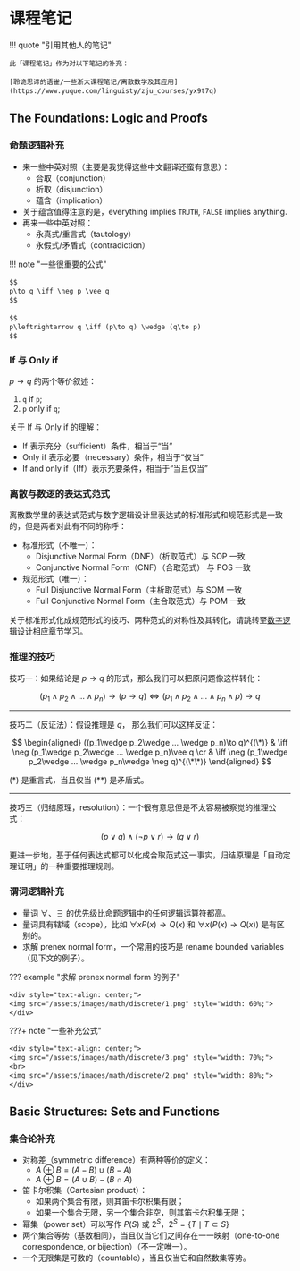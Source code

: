 # 课程笔记

!!! quote "引用其他人的笔记"

    此「课程笔记」作为对以下笔记的补充：

    [聆诡思谛的语雀/一些浙大课程笔记/离散数学及其应用](https://www.yuque.com/linguisty/zju_courses/yx9t7q)

## The Foundations: Logic and Proofs

### 命题逻辑补充

- 来一些中英对照（主要是我觉得这些中文翻译还蛮有意思）：
    - 合取（conjunction）
    - 析取（disjunction）
    - 蕴含（implication）
- 关于蕴含值得注意的是，everything implies `TRUTH`, `FALSE` implies anything.
- 再来一些中英对照：
    - 永真式/重言式（tautology）
    - 永假式/矛盾式（contradiction）

!!! note "一些很重要的公式"

    $$
    p\to q \iff \neg p \vee q
    $$

    $$
    p\leftrightarrow q \iff (p\to q) \wedge (q\to p)
    $$

### If 与 Only if

$p\to q$ 的两个等价叙述：

1. `q` if `p`;
2. `p` only if `q`;

关于 If 与 Only if 的理解：

- If 表示充分（sufficient）条件，相当于“当”
- Only if 表示必要（necessary）条件，相当于“仅当”
- If and only if（Iff）表示充要条件，相当于“当且仅当”

### 离散与数逻的表达式范式

离散数学里的表达式范式与数字逻辑设计里表达式的标准形式和规范形式是一致的，但是两者对此有不同的称呼：

- 标准形式（不唯一）：
    - Disjunctive Normal Form（DNF）（析取范式）与 SOP 一致
    - Conjunctive Normal Form（CNF）（合取范式） 与 POS 一致
- 规范形式（唯一）：
    - Full Disjunctive Normal Form（主析取范式）与 SOM 一致
    - Full Conjunctive Normal Form（主合取范式）与 POM 一致

关于标准形式化成规范形式的技巧、两种范式的对称性及其转化，请跳转至[数字逻辑设计相应章节](/cs/digital_logic/note0/#22)学习。

### 推理的技巧

技巧一：如果结论是 $p\to q$ 的形式，那么我们可以把原问题像这样转化：

$$
(p_1\wedge p_2\wedge ... \wedge p_n)\to(p\to q) \iff (p_1\wedge p_2\wedge ... \wedge p_n \wedge p)\to q
$$

---

技巧二（反证法）：假设推理是 $q$， 那么我们可以这样反证：

$$
\begin{aligned}
((p_1\wedge p_2\wedge ... \wedge p_n)\to q)^{(\*)} & \iff \neg (p_1\wedge p_2\wedge ... \wedge p_n)\vee q \cr
& \iff \neg (p_1\wedge p_2\wedge ... \wedge p_n\wedge \neg q)^{(\*\*)}
\end{aligned}
$$

(\*) 是重言式，当且仅当 (\*\*) 是矛盾式。

---

技巧三（归结原理，resolution）：一个很有意思但是不太容易被察觉的推理公式：

$$
(p\vee q)\wedge (\neg p\vee r)\to (q\vee r)
$$

更进一步地，基于任何表达式都可以化成合取范式这一事实，归结原理是「自动定理证明」的一种重要推理规则。

### 谓词逻辑补充

- 量词 $\forall$、$\exists$ 的优先级比命题逻辑中的任何逻辑运算符都高。
- 量词具有辖域（scope），比如 $\forall{x} P(x) \to Q(x)$ 和 $\forall{x} (P(x) \to Q(x))$ 是有区别的。
- 求解 prenex normal form，一个常用的技巧是 rename bounded variables（见下文的例子）。

??? example "求解 prenex normal form 的例子"

    <div style="text-align: center;">
    <img src="/assets/images/math/discrete/1.png" style="width: 60%;">
    </div>

???+ note "一些补充公式"

    <div style="text-align: center;">
    <img src="/assets/images/math/discrete/3.png" style="width: 70%;">
    <br>
    <img src="/assets/images/math/discrete/2.png" style="width: 80%;">
    </div>

## Basic Structures: Sets and Functions

### 集合论补充

- 对称差（symmetric difference）有两种等价的定义：
    - $A \oplus B = ( A - B ) \cup ( B - A )$
    - $A \oplus B = ( A \cup B ) - ( B \cap A )$
- 笛卡尔积集（Cartesian product）：
    - 如果两个集合有限，则其笛卡尔积集有限；
    - 如果一个集合无限，另一个集合非空，则其笛卡尔积集无限；
- 幂集（power set）可以写作 $P(S)$ 或 $2^S$，$2 ^S=\lbrace T \mid T \subset S \rbrace$
- 两个集合等势（基数相同），当且仅当它们之间存在一一映射（one-to-one correspondence, or bijection）（不一定唯一）。
- 一个无限集是可数的（countable），当且仅当它和自然数集等势。
